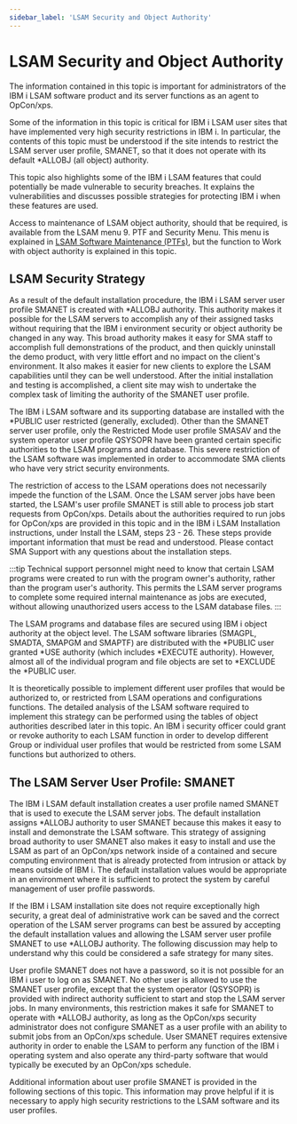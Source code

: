 ```yaml
---
sidebar_label: 'LSAM Security and Object Authority'
---
```


# LSAM Security and Object Authority

The information contained in this topic is important for administrators of the IBM i LSAM software product and its server functions as an agent to OpCon/xps.

Some of the information in this topic is critical for IBM i LSAM user sites that have implemented very high security restrictions in IBM i. In particular, the contents of this topic must be understood if the site intends to restrict the LSAM server user profile, SMANET, so that it does not operate with its default \*ALLOBJ (all object) authority.

This topic also highlights some of the IBM i LSAM features that could potentially be made vulnerable to security breaches. It explains the vulnerabilities and discusses possible strategies for protecting IBM i when these features are used.

Access to maintenance of LSAM object authority, should that be required, is available from the LSAM menu 9. PTF and Security Menu. This menu is explained in [LSAM Software Maintenance (PTFs)](../maintenance/ptf.md), but the function to Work with object authority is explained in this topic.

## LSAM Security Strategy

As a result of the default installation procedure, the IBM i LSAM server user profile SMANET is created with \*ALLOBJ authority. This authority makes it possible for the LSAM servers to accomplish any of their assigned tasks without requiring that the IBM i environment security or object authority be changed in any way. This broad authority makes it easy for SMA staff to accomplish full demonstrations of the product, and then quickly uninstall the demo product, with very little effort and no impact on the client's environment. It also makes it easier for new clients to explore the LSAM capabilities until they can be well understood. After the initial installation and testing is accomplished, a client site may wish to undertake the complex task of limiting the authority of the SMANET user profile.

The IBM i LSAM software and its supporting database are installed with the \*PUBLIC user restricted (generally, excluded). Other than the SMANET server user profile, only the Restricted Mode user profile SMASAV and the system operator user profile QSYSOPR have been granted certain specific authorities to the LSAM programs and database. This severe restriction of the LSAM software was implemented in order to accommodate SMA clients who have very strict security environments.

The restriction of access to the LSAM operations does not necessarily impede the function of the LSAM. Once the LSAM server jobs have been started, the LSAM's user profile SMANET is still able to process job start requests from OpCon/xps. Details about the authorities required to run jobs for OpCon/xps are provided in this topic and in the IBM i LSAM Installation instructions, under Install the LSAM, steps 23 - 26. These steps provide important information that must be read and understood. Please contact SMA Support with any questions about the installation steps.

:::tip
Technical support personnel might need to know that certain LSAM programs were created to run with the program owner's authority, rather than the program user's authority. This permits the LSAM server programs to complete some required internal maintenance as jobs are executed, without allowing unauthorized users access to the LSAM database files.
:::

The LSAM programs and database files are secured using IBM i object authority at the object level. The LSAM software libraries (SMAGPL, SMADTA, SMAPGM and SMAPTF) are distributed with the \*PUBLIC user granted \*USE authority (which includes \*EXECUTE authority). However, almost all of the individual program and file objects are set to \*EXCLUDE the \*PUBLIC user.

It is theoretically possible to implement different user profiles that would be authorized to, or restricted from LSAM operations and configurations functions. The detailed analysis of the LSAM software required to implement this strategy can be performed using the tables of object authorities described later in this topic. An IBM i security officer could grant or revoke authority to each LSAM function in order to develop different Group or individual user profiles that would be restricted from some LSAM functions but authorized to others.

## The LSAM Server User Profile: SMANET

The IBM i LSAM default installation creates a user profile named SMANET that is used to execute the LSAM server jobs. The default installation assigns \*ALLOBJ authority to user SMANET because this makes it easy to install and demonstrate the LSAM software. This strategy of assigning broad authority to user SMANET also makes it easy to install and use the LSAM as part of an OpCon/xps network inside of a contained and secure computing environment that is already protected from intrusion or attack by means outside of IBM i. The default installation values would be appropriate in an environment where it is sufficient to protect the system by careful management of user profile passwords.

If the IBM i LSAM installation site does not require exceptionally high security, a great deal of administrative work can be saved and the correct operation of the LSAM server programs can best be assured by accepting the default installation values and allowing the LSAM server user profile SMANET to use \*ALLOBJ authority. The following discussion may help to understand why this could be considered a safe strategy for many sites.

User profile SMANET does not have a password, so it is not possible for an IBM i user to log on as SMANET. No other user is allowed to use the SMANET user profile, except that the system operator (QSYSOPR) is provided with indirect authority sufficient to start and stop the LSAM server jobs. In many environments, this restriction makes it safe for SMANET to operate with \*ALLOBJ authority, as long as the OpCon/xps security administrator does not configure SMANET as a user profile with an ability to submit jobs from an OpCon/xps schedule. User SMANET requires extensive authority in order to enable the LSAM to perform any function of the IBM i operating system and also operate any third-party software that would typically be executed by an OpCon/xps schedule.

Additional information about user profile SMANET is provided in the following sections of this topic. This information may prove helpful if it is necessary to apply high security restrictions to the LSAM software and its user profiles.

